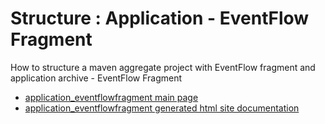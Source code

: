 # Structure : Application - EventFlow Fragment

How to structure a maven aggregate project with EventFlow fragment and application archive - EventFlow Fragment

* [application_eventflowfragment main page](src/site/markdown/index.md)
* [application_eventflowfragment generated html site documentation](https://plord12.github.io/samples/10.4.0-SNAPSHOT/./structure/application/application-eventflowfragment)
